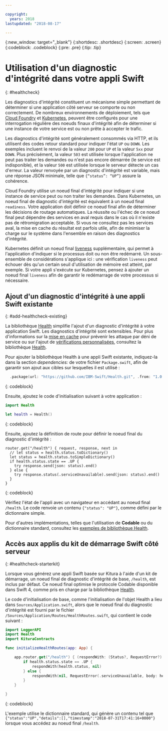 ```yaml
---

copyright:
  years: 2018
lastupdated: "2018-08-17"

---
```


{:new_window: target="_blank"}
{:shortdesc: .shortdesc}
{:screen: .screen}
{:codeblock: .codeblock}
{:pre: .pre}
{:tip: .tip}

# Utilisation d'un diagnostic d'intégrité dans votre appli Swift
{: #healthcheck}

Les diagnostics d'intégrité constituent un mécanisme simple permettant de déterminer si une application côté serveur se comporte ou non correctement. De nombreux environnements de déploiement, tels que [Cloud Foundry](https://www.ibm.com/cloud/cloud-foundry) et [Kubernetes](https://www.ibm.com/cloud/container-service), peuvent être configurés pour une interrogation régulière des noeuds finaux d'intégrité afin de déterminer si une instance de votre service est ou non prête à accepter le trafic.

Les diagnostics d'intégrité sont généralement consommés via HTTP, et ils utilisent des codes retour standard pour indiquer l'état `UP` ou `DOWN`. Les exemples incluent le renvoi de la valeur `200` pour `UP` et la valeur `5xx` pour `DOWN`. Plus précisément, la valeur `503` est utilisée lorsque l'application ne peut pas traiter les demandes ou n'est pas encore démarrée (le service est indisponible), et la valeur `500` est utilisée lorsque le serveur détecte un cas d'erreur. La valeur renvoyée par un diagnostic d'intégrité est variable, mais une réponse JSON minimale, telle que `{“status”: “UP”}` assure la cohérence.

Cloud Foundry utilise un noeud final d'intégrité pour indiquer si une instance de service peut ou non traiter les demandes. Dans Kubernetes, un noeud final de diagnostic d'intégrité est équivalent à un noeud final `readiness`. Votre application doit définir ce noeud final afin de déterminer les décisions de routage automatiques. La réussite ou l'échec de ce noeud final peut dépendre des services en aval requis dans le cas où il n'existe pas de rétromigration acceptable. Si vous ne consultez pas les services aval, la mise en cache du résultat est parfois utile, afin de minimiser la charge sur le système dans l'ensemble en raison des diagnostics d'intégrité.

Kubernetes définit un noeud final [liveness](https://kubernetes.io/docs/tasks/configure-pod-container/configure-liveness-readiness-probes/) supplémentaire, qui permet à l'application d'indiquer si le processus doit ou non être redémarré. Un sous-ensemble de considérations s'applique ici : une vérification `liveness` peut échouer dès qu'un certain seuil d'utilisation de mémoire est atteint, par exemple. Si votre appli s'exécute sur Kubernetes, pensez à ajouter un noeud final `liveness` afin de garantir le redémarrage de votre processus si nécessaire.

## Ajout d'un diagnostic d'intégrité à une appli Swift existante
{: #add-healthcheck-existing}

La bibliothèque [Health](https://github.com/IBM-Swift/Health) simplifie l'ajout d'un diagnostic d'intégrité à votre application Swift. Les diagnostics d'intégrité sont extensibles. Pour plus d'informations sur la [mise en cache](https://github.com/IBM-Swift/Health#caching) pour prévenir les attaque par déni de service ou sur l'ajout de [vérifications personnalisées](https://github.com/IBM-Swift/Health#implementing-a-health-check), consultez la bibliothèque [Health](https://github.com/IBM-Swift/Health).

Pour ajouter la bibliothèque Health à une appli Swift existante, indiquez-la dans la section *dependencies:* de votre fichier `Package.swift`, afin de garantir son ajout aux cibles sur lesquelles il est utilisé :
```swift
  .package(url: "https://github.com/IBM-Swift/Health.git", .from: "1.0.0"),
```
{: codeblock}

Ensuite, ajoutez le code d'initialisation suivant à votre application :
```swift
import Health

let health = Health()
```
{: codeblock}

Ensuite, ajoutez la définition de route pour définir le noeud final du diagnostic d'intégrité :
```
router.get("/health") { request, response, next in
  // let status = health.status.toDictionary()
  let status = health.status.toSimpleDictionary()
  if health.status.state == .UP {
    try response.send(json: status).end()
  } else {
    try response.status(.serviceUnavailable).send(json: status).end()
  }
}
```
{: codeblock}

Vérifiez l'état de l'appli avec un navigateur en accédant au noeud final `/health`. Le code renvoie un contenu `{"status": "UP"}`, comme défini par le dictionnaire simple.

Pour d'autres implémentations, telles que l'utilisation de **Codable** ou du dictionnaire standard, consultez les [exemples de bibliothèque Health](https://github.com/IBM-Swift/Health#usage).

## Accès aux applis du kit de démarrage Swift côté serveur
{: #healthcheck-starterkit}

Lorsque vous générez une appli Swift basée sur Kitura à l'aide d'un kit de démarrage, un noeud final de diagnostic d'intégrité de base, `/health`, est inclus par défaut. Ce noeud final optimise le protocole Codable disponible dans Swift 4, comme pris en charge par la bibliothèque [Health](https://github.com/IBM-Swift/Health).

Le code d'initialisation de base, comme l'initialisation de l'objet Health a lieu dans `Sources/Application.swift`, alors que le noeud final du diagnostic d'intégrité est fourni par le fichier `/Sources/Application/Routes/HealthRoutes.swift`, qui contient le code suivant :
```swift
import LoggerAPI
import Health
import KituraContracts

func initializeHealthRoutes(app: App) {

    app.router.get("/health") { (respondWith: (Status?, RequestError?) -> Void) -> Void in
        if health.status.state == .UP {
            respondWith(health.status, nil)
        } else {
            respondWith(nil, RequestError(.serviceUnavailable, body: health.status))
        }
    }

}
```
{: codeblock}

L'exemple utilise le dictionnaire standard, qui génère un contenu tel que `{"status":"UP","details":[],"timestamp":"2018-07-31T17:41:16+0000"}` lorsque vous accédez au noeud final `/health`.

